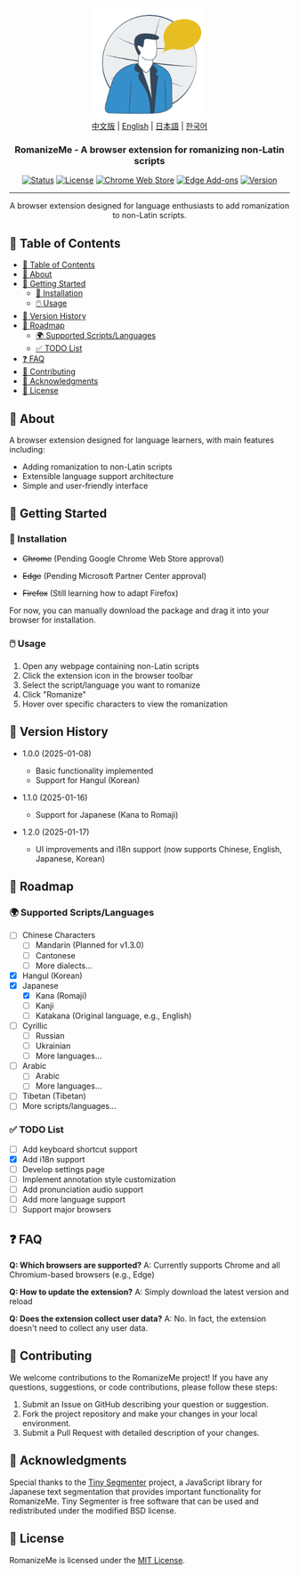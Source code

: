 <p align="center">
  <a href="" rel="noopener">
 <img width=200px height=200px src="assets/romanizemelogo256.png" alt="RomanizeMe - Browser Extension Logo"></a>
 <br>
 <a href="./README.zh.md">中文版</a> | <a href="./README.md">English</a> | <a href="./README.ja.md">日本語</a> | <a href="./README.ko.md">한국어</a>
</p>

<h3 align="center">RomanizeMe - A browser extension for romanizing non-Latin scripts</h3>

<div align="center">

[![Status](https://img.shields.io/badge/status-active-success.svg)]()
[![License](https://img.shields.io/badge/license-MIT-blue.svg)](/LICENSE)
[![Chrome Web Store](https://img.shields.io/chrome-web-store/v/your-extension-id.svg)](https://chrome.google.com/webstore/detail/your-extension-id)
[![Edge Add-ons](https://img.shields.io/badge/edge-add--ons-blue.svg)](https://microsoftedge.microsoft.com/addons/detail/your-extension-id)
[![Version](https://img.shields.io/badge/version-1.2.0-blue.svg)](https://github.com/jeffminim/RomanizeMe/releases/tag/v1.2.0)

</div>

---

<p align="center"> A browser extension designed for language enthusiasts to add romanization to non-Latin scripts.
    <br> 
</p>

## 📝 Table of Contents

- [📝 Table of Contents](#-table-of-contents)
- [🧐 About ](#-about-)
- [🏁 Getting Started ](#-getting-started-)
  - [🔧 Installation](#-installation)
  - [🖱️ Usage](#️-usage)
- [📅 Version History ](#-version-history-)
- [📅 Roadmap ](#-roadmap-)
  - [🌍 Supported Scripts/Languages ](#-supported-scriptslanguages-)
  - [✅ TODO List](#-todo-list)
- [❓ FAQ ](#-faq-)
- [🤝 Contributing ](#-contributing-)
- [🙏 Acknowledgments ](#-acknowledgments-)
- [📜 License ](#-license-)

## 🧐 About <a name = "about"></a>

A browser extension designed for language learners, with main features including:

- Adding romanization to non-Latin scripts
- Extensible language support architecture
- Simple and user-friendly interface

## 🏁 Getting Started <a name = "getting-started"></a>

### 🔧 Installation

- ~~Chrome~~ (Pending Google Chrome Web Store approval)

- ~~Edge~~ (Pending Microsoft Partner Center approval)

- ~~Firefox~~ (Still learning how to adapt Firefox)

For now, you can manually download the package and drag it into your browser for installation.

### 🖱️ Usage

1. Open any webpage containing non-Latin scripts
2. Click the extension icon in the browser toolbar
3. Select the script/language you want to romanize
4. Click "Romanize"
5. Hover over specific characters to view the romanization

## 📅 Version History <a name = "version-history"></a>

- 1.0.0 (2025-01-08)
  - Basic functionality implemented
  - Support for Hangul (Korean)

- 1.1.0 (2025-01-16)
  - Support for Japanese (Kana to Romaji)

- 1.2.0 (2025-01-17)
  - UI improvements and i18n support (now supports Chinese, English, Japanese, Korean)

## 📅 Roadmap <a name = "roadmap"></a>

### 🌍 Supported Scripts/Languages <a name = "supported-scriptslanguages"></a>

- [ ] Chinese Characters
  - [ ] Mandarin (Planned for v1.3.0)
  - [ ] Cantonese
  - [ ] More dialects...
- [X] Hangul (Korean)
- [x] Japanese
  - [x] Kana (Romaji)
  - [ ] Kanji
  - [ ] Katakana (Original language, e.g., English)
- [ ] Cyrillic
  - [ ] Russian
  - [ ] Ukrainian
  - [ ] More languages...
- [ ] Arabic
  - [ ] Arabic
  - [ ] More languages...
- [ ] Tibetan (Tibetan)
- [ ] More scripts/languages...

### ✅ TODO List

- [ ] Add keyboard shortcut support
- [x] Add i18n support
- [ ] Develop settings page
- [ ] Implement annotation style customization
- [ ] Add pronunciation audio support
- [ ] Add more language support
- [ ] Support major browsers

## ❓ FAQ <a name = "faq"></a>

**Q: Which browsers are supported?**
A: Currently supports Chrome and all Chromium-based browsers (e.g., Edge)

**Q: How to update the extension?**
A: Simply download the latest version and reload

**Q: Does the extension collect user data?**
A: No. In fact, the extension doesn't need to collect any user data.

## 🤝 Contributing <a name = "contributing"></a>

We welcome contributions to the RomanizeMe project! If you have any questions, suggestions, or code contributions, please follow these steps:

1. Submit an Issue on GitHub describing your question or suggestion.
2. Fork the project repository and make your changes in your local environment.
3. Submit a Pull Request with detailed description of your changes.

## 🙏 Acknowledgments <a name = "acknowledgments"></a>

Special thanks to the [Tiny Segmenter](http://www.chasen.org/~taku/software/TinySegmenter/) project, a JavaScript library for Japanese text segmentation that provides important functionality for RomanizeMe. Tiny Segmenter is free software that can be used and redistributed under the modified BSD license.

## 📜 License <a name = "license"></a>

RomanizeMe is licensed under the [MIT License](/LICENSE).
